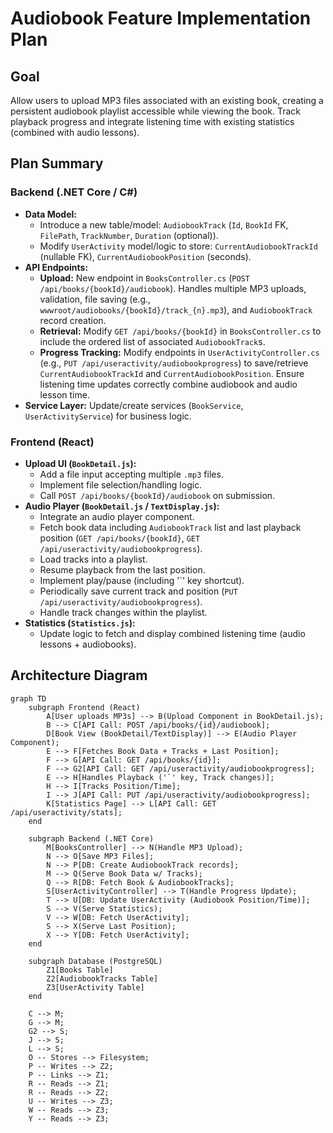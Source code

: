 # Audiobook Feature Implementation Plan

## Goal

Allow users to upload MP3 files associated with an existing book, creating a persistent audiobook playlist accessible while viewing the book. Track playback progress and integrate listening time with existing statistics (combined with audio lessons).

## Plan Summary

### Backend (.NET Core / C#)

*   **Data Model:**
    *   Introduce a new table/model: `AudiobookTrack` (`Id`, `BookId` FK, `FilePath`, `TrackNumber`, `Duration` (optional)).
    *   Modify `UserActivity` model/logic to store: `CurrentAudiobookTrackId` (nullable FK), `CurrentAudiobookPosition` (seconds).
*   **API Endpoints:**
    *   **Upload:** New endpoint in `BooksController.cs` (`POST /api/books/{bookId}/audiobook`). Handles multiple MP3 uploads, validation, file saving (e.g., `wwwroot/audiobooks/{bookId}/track_{n}.mp3`), and `AudiobookTrack` record creation.
    *   **Retrieval:** Modify `GET /api/books/{bookId}` in `BooksController.cs` to include the ordered list of associated `AudiobookTrack`s.
    *   **Progress Tracking:** Modify endpoints in `UserActivityController.cs` (e.g., `PUT /api/useractivity/audiobookprogress`) to save/retrieve `CurrentAudiobookTrackId` and `CurrentAudiobookPosition`. Ensure listening time updates correctly combine audiobook and audio lesson time.
*   **Service Layer:** Update/create services (`BookService`, `UserActivityService`) for business logic.

### Frontend (React)

*   **Upload UI (`BookDetail.js`):**
    *   Add a file input accepting multiple `.mp3` files.
    *   Implement file selection/handling logic.
    *   Call `POST /api/books/{bookId}/audiobook` on submission.
*   **Audio Player (`BookDetail.js` / `TextDisplay.js`):**
    *   Integrate an audio player component.
    *   Fetch book data including `AudiobookTrack` list and last playback position (`GET /api/books/{bookId}`, `GET /api/useractivity/audiobookprogress`).
    *   Load tracks into a playlist.
    *   Resume playback from the last position.
    *   Implement play/pause (including '`' key shortcut).
    *   Periodically save current track and position (`PUT /api/useractivity/audiobookprogress`).
    *   Handle track changes within the playlist.
*   **Statistics (`Statistics.js`):**
    *   Update logic to fetch and display combined listening time (audio lessons + audiobooks).

## Architecture Diagram

```mermaid
graph TD
    subgraph Frontend (React)
        A[User uploads MP3s] --> B(Upload Component in BookDetail.js);
        B --> C[API Call: POST /api/books/{id}/audiobook];
        D[Book View (BookDetail/TextDisplay)] --> E(Audio Player Component);
        E --> F[Fetches Book Data + Tracks + Last Position];
        F --> G[API Call: GET /api/books/{id}];
        F --> G2[API Call: GET /api/useractivity/audiobookprogress];
        E --> H[Handles Playback ('`' key, Track changes)];
        H --> I[Tracks Position/Time];
        I --> J[API Call: PUT /api/useractivity/audiobookprogress];
        K[Statistics Page] --> L[API Call: GET /api/useractivity/stats];
    end

    subgraph Backend (.NET Core)
        M[BooksController] --> N(Handle MP3 Upload);
        N --> O[Save MP3 Files];
        N --> P[DB: Create AudiobookTrack records];
        M --> Q(Serve Book Data w/ Tracks);
        Q --> R[DB: Fetch Book & AudiobookTracks];
        S[UserActivityController] --> T(Handle Progress Update);
        T --> U[DB: Update UserActivity (Audiobook Position/Time)];
        S --> V(Serve Statistics);
        V --> W[DB: Fetch UserActivity];
        S --> X(Serve Last Position);
        X --> Y[DB: Fetch UserActivity];
    end

    subgraph Database (PostgreSQL)
        Z1[Books Table]
        Z2[AudiobookTracks Table]
        Z3[UserActivity Table]
    end

    C --> M;
    G --> M;
    G2 --> S;
    J --> S;
    L --> S;
    O -- Stores --> Filesystem;
    P -- Writes --> Z2;
    P -- Links --> Z1;
    R -- Reads --> Z1;
    R -- Reads --> Z2;
    U -- Writes --> Z3;
    W -- Reads --> Z3;
    Y -- Reads --> Z3;
